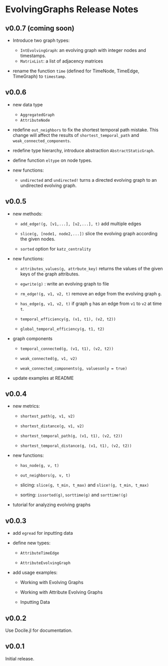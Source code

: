 EvolvingGraphs Release Notes
======================

v0.0.7 (coming soon)
------------------------------

* Introduce two graph types:

	- `IntEvolvingGraph`: an evolving graph with integer nodes and timestamps.
	- `MatrixList`: a list of adjacency matrices

* rename the function `time` (defined for TimeNode, TimeEdge, TimeGraph) to `timestamp`.

v0.0.6 
-----------

* new data type

	- `AggregatedGraph`
	- `AttributeNode`

* redefine `out_neighbors` to fix the shortest temporal path
  mistake. This change will affect the results of
  `shortest_temporal_path` and `weak_connected_components`.

* redefine type hierarchy, introduce abstraction `AbstractStaticGraph`. 

* define function `eltype` on node types. 

* new functions:

	- `undirected` and `undirected!` turns a directed evolving graph to an undirected
		evolving graph.


v0.0.5 
----------

* new methods:

	- `add_edge!(g, [v1,...], [v2,...], t)` add multiple edges

	- `slice(g, [node1, node2,...])` slice the evolving graph
      according the given nodes.
			
	- `sorted` option for `katz_centrality` 

* new functions:
	
	- `attributes_values(g, attrbute_key)` returns the values of
	  the given keys of the graph attributes.

	- `egwrite(g)` : write an evolving graph to file

	- `rm_edge!(g, v1, v2, t)` remove an edge from the evolving graph `g`.

	- `has_edge(g, v1, v2, t)` if graph `g` has an edge from `v1` to
      `v2` at time `t`.

	- `temporal_efficiency(g, (v1, t1), (v2, t2))`

	- `global_temporal_efficiency(g, t1, t2)`

* graph components

	- `temporal_connected(g, (v1, t1), (v2, t2))`

	- `weak_connected(g, v1, v2)`

	- `weak_connected_components(g, valuesonly = true)`

* update examples at README


v0.0.4 
-------

* new metrics:

	- `shortest_path(g, v1, v2)`
	
	- `shortest_distance(g, v1, v2)`

	- `shortest_temporal_path(g, (v1, t1), (v2, t2))`

	- `shortest_temporal_distance(g, (v1, t1), (v2, t2))`

* new functions:

    - `has_node(g, v, t)`

	- `out_neighbors(g, v, t)`

	- slicing: `slice(g, t_min, t_max)` and `slice!(g, t_min, t_max)`

	- sorting: `issorted(g)`, `sorttime(g)` and `sorttime!(g)`

* tutorial for analyzing evolving graphs


v0.0.3
------

* add `egread` for inputting data

* define new types:

  - `AttributeTimeEdge`
  
  - `AttributeEvolvingGraph`

* add usage examples:

  - Working with Evolving Graphs
  
  - Working with Attribute Evolving Graphs
  
  - Inputting Data

v0.0.2
------

Use Docile.jl for documentation.


v0.0.1
------

Initial release.





